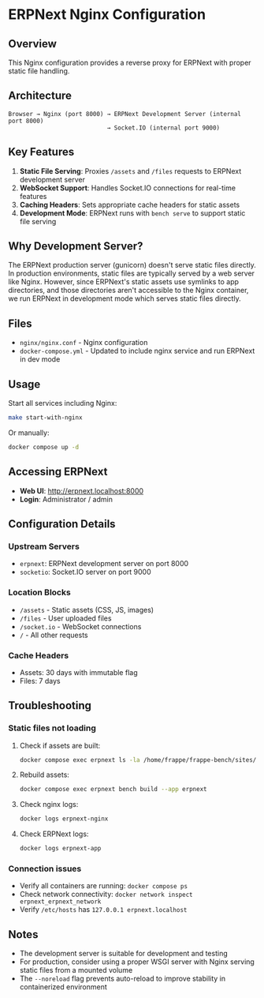 # ERPNext Nginx Configuration

## Overview

This Nginx configuration provides a reverse proxy for ERPNext with proper static file handling.

## Architecture

```
Browser → Nginx (port 8000) → ERPNext Development Server (internal port 8000)
                            → Socket.IO (internal port 9000)
```

## Key Features

1. **Static File Serving**: Proxies `/assets` and `/files` requests to ERPNext development server
2. **WebSocket Support**: Handles Socket.IO connections for real-time features
3. **Caching Headers**: Sets appropriate cache headers for static assets
4. **Development Mode**: ERPNext runs with `bench serve` to support static file serving

## Why Development Server?

The ERPNext production server (gunicorn) doesn't serve static files directly. In production environments, static files are typically served by a web server like Nginx. However, since ERPNext's static assets use symlinks to app directories, and those directories aren't accessible to the Nginx container, we run ERPNext in development mode which serves static files directly.

## Files

- `nginx/nginx.conf` - Nginx configuration
- `docker-compose.yml` - Updated to include nginx service and run ERPNext in dev mode

## Usage

Start all services including Nginx:
```bash
make start-with-nginx
```

Or manually:
```bash
docker compose up -d
```

## Accessing ERPNext

- **Web UI**: http://erpnext.localhost:8000
- **Login**: Administrator / admin

## Configuration Details

### Upstream Servers
- `erpnext`: ERPNext development server on port 8000
- `socketio`: Socket.IO server on port 9000

### Location Blocks
- `/assets` - Static assets (CSS, JS, images)
- `/files` - User uploaded files
- `/socket.io` - WebSocket connections
- `/` - All other requests

### Cache Headers
- Assets: 30 days with immutable flag
- Files: 7 days

## Troubleshooting

### Static files not loading
1. Check if assets are built:
   ```bash
   docker compose exec erpnext ls -la /home/frappe/frappe-bench/sites/assets/
   ```

2. Rebuild assets:
   ```bash
   docker compose exec erpnext bench build --app erpnext
   ```

3. Check nginx logs:
   ```bash
   docker logs erpnext-nginx
   ```

4. Check ERPNext logs:
   ```bash
   docker logs erpnext-app
   ```

### Connection issues
- Verify all containers are running: `docker compose ps`
- Check network connectivity: `docker network inspect erpnext_erpnext_network`
- Verify `/etc/hosts` has `127.0.0.1 erpnext.localhost`

## Notes

- The development server is suitable for development and testing
- For production, consider using a proper WSGI server with Nginx serving static files from a mounted volume
- The `--noreload` flag prevents auto-reload to improve stability in containerized environment




